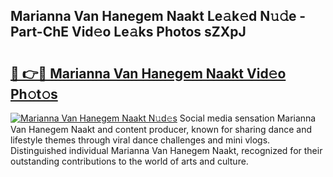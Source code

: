 ## Marianna Van Hanegem Naakt Le𝚊k𝚎d N𝚞𝚍e - Part-ChE Vid𝚎o Le𝚊ks Photos sZXpJ

# <h2><a href="http://fba09u.evod.top/?m=Marianna+Van+Hanegem+Naakt">🔗 👉🔴 Marianna Van Hanegem Naakt Vid𝚎o Ph𝚘t𝚘s</a></h2>

[![Marianna Van Hanegem Naakt N𝚞d𝚎s](https://i.imgur.com/8V9OHl7.gif)](http://fba09u.evod.top/?m=Marianna+Van+Hanegem+Naakt)
Social media sensation Marianna Van Hanegem Naakt and content producer, known for sharing dance and lifestyle themes through viral dance challenges and mini vlogs. Distinguished individual Marianna Van Hanegem Naakt, recognized for their outstanding contributions to the world of arts and culture. 

